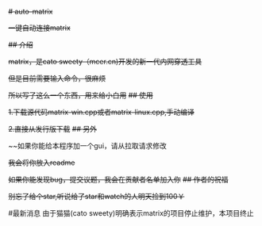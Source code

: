 ~~# auto-matrix~~

~~一键自动连接matrix~~

~~## 介绍~~

~~matrix，是cato sweety（mcer.cn)开发的新一代内网穿透工具~~

~~但是目前需要输入命令，很麻烦~~

~~所以写了这么一个东西，用来给小白用~~
~~## 使用~~

~~1.下载源代码matrix-win.cpp或者matrix-linux.cpp,手动编译~~

~~2.直接从发行版下载~~
~~## 另外~~

~~如果你能给本程序加一个gui，请从拉取请求修改

~~我会将你放入readme~~

~~如果你能发现bug，提交议题，我会在贡献者名单加入你~~
~~## 作者的祝福~~

~~别忘了给个star,听说给了star和watch的人明天捡到100￥~~

#最新消息
由于猫猫(cato sweety)明确表示matrix的项目停止维护，本项目终止
